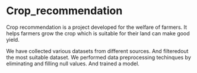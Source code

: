 # Crop_recommendation
Crop recommendation is a project developed for the welfare of farmers. It helps farmers grow the crop which is suitable for their land can make good yield.

We have collected various datasets from different sources. And filteredout the most suitable dataset. We performed data preprocessing techinques by eliminating and filling null values. And trained a model.
